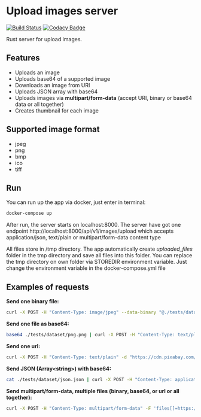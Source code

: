 # Upload images server

[![Build Status](https://travis-ci.org/ChugunovRoman/uploadImages.svg?branch=master)](https://travis-ci.org/ChugunovRoman/uploadImages)
[![Codacy Badge](https://api.codacy.com/project/badge/Grade/30055259fcc84fd0a2e7c7adf5f69c39)](https://www.codacy.com/manual/ChugunovRoman/uploadImages?utm_source=github.com&amp;utm_medium=referral&amp;utm_content=ChugunovRoman/uploadImages&amp;utm_campaign=Badge_Grade)

Rust server for upload images.

## Features
*   Uploads an image
*   Uploads base64 of a supported image
*   Downloads an image from URI
*   Uploads JSON array with base64
*   Uploads images via **multipart/form-data** (accept URI, binary or base64 data or all together)
*   Creates thumbnail for each image

## Supported image format
*   jpeg
*   png
*   bmp
*   ico
*   tiff

## Run
You can run up the app via docker, just enter in terminal:
```bash
docker-compose up
```
After run, the server starts on localhost:8000.
The server have got one endpoint http://localhost:8000/api/v1/images/upload which accepts application/json, text/plain or multipart/form-data content type

All files store in /tmp directory. The app automatically create *uploaded_files* folder in the tmp directory and save all files into this folder. You can replace the tmp directory on own folder via STOREDIR environment variable. Just change the environment variable in the docker-compose.yml file

## Examples of requests

**Send one binary file:**
```bash
curl -X POST -H "Content-Type: image/jpeg" --data-binary "@./tests/dataset/jpg.jpg" http://localhost:8000/api/v1/images/upload
```

**Send one file as base64:**
```bash
base64 ./tests/dataset/png.png | curl -X POST -H "Content-Type: text/plain" -d @- http://localhost:8000/api/v1/images/upload
```

**Send one url:**
```bash
curl -X POST -H "Content-Type: text/plain" -d "https://cdn.pixabay.com/photo/2018/01/14/23/12/nature-3082832_960_720.jpg" http://localhost:8000/api/v1/images/upload
```

**Send JSON (Array\<string\>) with base64:**
```bash
cat ./tests/dataset/json.json | curl -X POST -H "Content-Type: application/json" -d @- http://localhost:8000/api/v1/images/upload
```

**Send multipart/form-data, multiple files (binary, base64, or url or all together):**
```bash
curl -X POST -H "Content-Type: multipart/form-data" -F 'files[]=https://cdn.pixabay.com/photo/2018/01/14/23/12/nature-3082832_960_720.jpg' -F 'files[]=@./tests/dataset/png.png' -F "files[]=`cat ./tests/dataset/jpg.base64`"  http://localhost:8000/api/v1/images/upload
```
